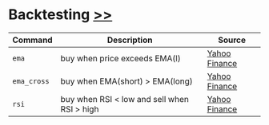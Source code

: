 # Backtesting [>>](https://gamestonkterminal.github.io/GamestonkTerminal/stocks/backtesting/)

Command|Description | Source
------ | -------- | --------
`ema`           | buy when price exceeds EMA(l) | [Yahoo Finance](https://finance.yahoo.com/)
`ema_cross`     | buy when EMA(short) > EMA(long) | [Yahoo Finance](https://finance.yahoo.com/)
`rsi`           | buy when RSI < low and sell when RSI > high | [Yahoo Finance](https://finance.yahoo.com/)
